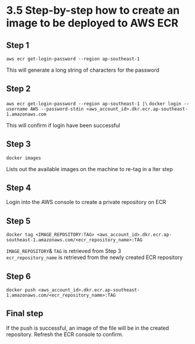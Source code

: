 # 3.5 Step-by-step how to create an image to be deployed to AWS ECR

## Step 1

`aws ecr get-login-password --region ap-southeast-1`

This will generate a long string of characters for the password

## Step 2

`aws ecr get-login-password --region ap-southeast-1 |\`
`docker login --username AWS --password-stdin <aws_account_id>.dkr.ecr.ap-southeast-1.amazonaws.com`

This will confirm if login have been successful

## Step 3

`docker images`

Lists out the available images on the machine to re-tag in a lter step 

## Step 4

Login into the AWS console to create a private repository on ECR

## Step 5

`docker tag <IMAGE_REPOSITORY:TAG> <aws_account_id>.dkr.ecr.ap-southeast-1.amazonaws.com/<ecr_repository_name>:TAG`

`IMAGE_REPOSITORY`& `TAG` is retrieved from Step 3\
`ecr_repository_name` is retrieved from the newly created ECR repository

## Step 6

`docker push <aws_account_id>.dkr.ecr.ap-southeast-1.amazonaws.com/<ecr_repository_name>:TAG`

## Final step 

If the push is successful, an image of the file will be in the created repository. Refresh the ECR console to confirm.